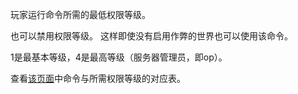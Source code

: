 玩家运行命令所需的最低权限等级。

也可以禁用权限等级。 这样即使没有启用作弊的世界也可以使用该命令。

1是最基本等级，4是最高等级（服务器管理员，即op）。

查看[该页面](https://mcreator.net/wiki/command-permission-levels)中命令与所需权限等级的对应表。